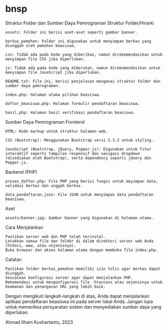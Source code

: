 # bnsp
Struktur Folder dan Sumber Daya Pemrograman
Struktur Folder/Hirarki

    assets: Folder ini berisi aset-aset seperti gambar banner.

    berkas_pemohon: Folder ini digunakan untuk menyimpan berkas yang diunggah oleh pemohon beasiswa.

    css: Tidak ada pada kode yang diberikan, namun direkomendasikan untuk menyimpan file CSS jika diperlukan.

    js: Tidak ada pada kode yang diberikan, namun direkomendasikan untuk menyimpan file JavaScript jika diperlukan.

    README.txt: File ini, berisi penjelasan mengenai struktur folder dan sumber daya pemrograman.

    index.php: Halaman utama pilihan beasiswa.

    daftar_beasiswa.php: Halaman formulir pendaftaran beasiswa.

    hasil.php: Halaman hasil verifikasi pendaftaran beasiswa.

Sumber Daya Pemrograman
Frontend

    HTML: Kode markup untuk struktur halaman web.

    CSS (Bootstrap): Menggunakan Bootstrap versi 5.3.2 untuk styling.

    JavaScript (Bootstrap, jQuery, Popper.js): Digunakan untuk fitur interaktif seperti tampilan responsif dan navigasi dropdown (disediakan oleh Bootstrap), serta dependency seperti jQuery dan Popper.js.

Backend (PHP)

    proses_daftar.php: File PHP yang berisi fungsi untuk meyimpan data, validasi berkas dan unggah berkas.

    data_pendaftaran.json: File JSON untuk menyimpan data pendaftaran beasiswa.

Aset

    assets/banner.jpg: Gambar banner yang digunakan di halaman utama.

Cara Menjalankan

    Pastikan server web dan PHP telah terinstal.
    Letakkan semua file dan folder di dalam direktori server web Anda (htdocs, www, atau sejenisnya).
    Buka browser dan akses halaman utama dengan membuka file index.php.

Catatan

    Pastikan folder berkas_pemohon memiliki izin tulis agar berkas dapat diunggah.
    Sesuaikan konfigurasi server agar dapat menjalankan PHP.
    Rekomendasi untuk mengonfigurasi file .htaccess atau sejenisnya untuk keamanan dan penanganan URL yang lebih baik.

Dengan mengikuti langkah-langkah di atas, Anda dapat menjalankan aplikasi pendaftaran beasiswa ini pada server lokal Anda. Jangan lupa untuk memeriksa persyaratan sistem dan menyediakan sumber daya yang diperlukan.

Ahmad Ilham Kushartanto, 2023
